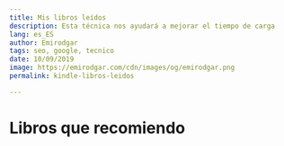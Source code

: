 ```yaml
---
title: Mis libros leídos
description: Esta técnica nos ayudará a mejorar el tiempo de carga
lang: es_ES
author: Emirodgar
tags: seo, google, tecnico
date: 10/09/2019
image: https://emirodgar.com/cdn/images/og/emirodgar.png
permalink: kindle-libros-leidos

---
```


# Libros que recomiendo
<!--stackedit_data:
eyJoaXN0b3J5IjpbLTkxMDY4ODUzMF19
-->